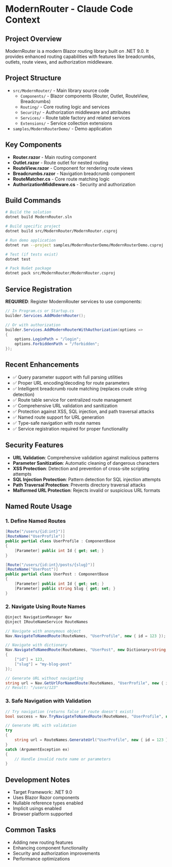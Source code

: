 # ModernRouter - Claude Code Context

## Project Overview
ModernRouter is a modern Blazor routing library built on .NET 9.0. It provides enhanced routing capabilities with features like breadcrumbs, outlets, route views, and authorization middleware.

## Project Structure
- `src/ModernRouter/` - Main library source code
  - `Components/` - Blazor components (Router, Outlet, RouteView, Breadcrumbs)
  - `Routing/` - Core routing logic and services
  - `Security/` - Authorization middleware and attributes
  - `Services/` - Route table factory and related services
  - `Extensions/` - Service collection extensions
- `samples/ModernRouterDemo/` - Demo application

## Key Components
- **Router.razor** - Main routing component
- **Outlet.razor** - Route outlet for nested routing
- **RouteView.razor** - Component for rendering route views
- **Breadcrumbs.razor** - Navigation breadcrumb component
- **RouteMatcher.cs** - Core route matching logic
- **AuthorizationMiddleware.cs** - Security and authorization

## Build Commands
```bash
# Build the solution
dotnet build ModernRouter.sln

# Build specific project
dotnet build src/ModernRouter/ModernRouter.csproj

# Run demo application
dotnet run --project samples/ModernRouterDemo/ModernRouterDemo.csproj

# Test (if tests exist)
dotnet test

# Pack NuGet package
dotnet pack src/ModernRouter/ModernRouter.csproj
```

## Service Registration
**REQUIRED**: Register ModernRouter services to use components:

```csharp
// In Program.cs or Startup.cs
builder.Services.AddModernRouter();

// Or with authorization
builder.Services.AddModernRouterWithAuthorization(options =>
{
    options.LoginPath = "/login";
    options.ForbiddenPath = "/forbidden";
});
```

## Recent Enhancements
- ✅ Query parameter support with full parsing utilities
- ✅ Proper URL encoding/decoding for route parameters
- ✅ Intelligent breadcrumb route matching (replaces crude string detection)
- ✅ Route table service for centralized route management
- ✅ Comprehensive URL validation and sanitization
- ✅ Protection against XSS, SQL injection, and path traversal attacks
- ✅ Named route support for URL generation
- ✅ Type-safe navigation with route names
- ✅ Service registration required for proper functionality

## Security Features
- **URL Validation**: Comprehensive validation against malicious patterns
- **Parameter Sanitization**: Automatic cleaning of dangerous characters
- **XSS Protection**: Detection and prevention of cross-site scripting attempts
- **SQL Injection Protection**: Pattern detection for SQL injection attempts
- **Path Traversal Protection**: Prevents directory traversal attacks
- **Malformed URL Protection**: Rejects invalid or suspicious URL formats

## Named Route Usage

### 1. Define Named Routes
```csharp
[Route("/users/{id:int}")]
[RouteName("UserProfile")]
public partial class UserProfile : ComponentBase
{
    [Parameter] public int Id { get; set; }
}

[Route("/users/{id:int}/posts/{slug}")]
[RouteName("UserPost")]
public partial class UserPost : ComponentBase
{
    [Parameter] public int Id { get; set; }
    [Parameter] public string Slug { get; set; }
}
```

### 2. Navigate Using Route Names
```csharp
@inject NavigationManager Nav
@inject IRouteNameService RouteNames

// Navigate with anonymous object
Nav.NavigateToNamedRoute(RouteNames, "UserProfile", new { id = 123 });

// Navigate with dictionary
Nav.NavigateToNamedRoute(RouteNames, "UserPost", new Dictionary<string, object?> 
{
    ["id"] = 123,
    ["slug"] = "my-blog-post"
});

// Generate URL without navigating
string url = Nav.GetUrlForNamedRoute(RouteNames, "UserProfile", new { id = 123 });
// Result: "/users/123"
```

### 3. Safe Navigation with Validation
```csharp
// Try navigation (returns false if route doesn't exist)
bool success = Nav.TryNavigateToNamedRoute(RouteNames, "UserProfile", new { id = 123 });

// Generate URL with validation
try 
{
    string url = RouteNames.GenerateUrl("UserProfile", new { id = 123 });
}
catch (ArgumentException ex)
{
    // Handle invalid route name or parameters
}
```

## Development Notes
- Target Framework: .NET 9.0
- Uses Blazor Razor components
- Nullable reference types enabled
- Implicit usings enabled
- Browser platform supported

## Common Tasks
- Adding new routing features
- Enhancing component functionality
- Security and authorization improvements
- Performance optimizations